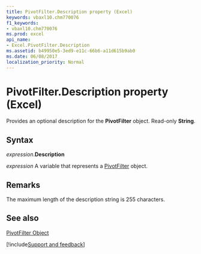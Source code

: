 ```yaml
---
title: PivotFilter.Description property (Excel)
keywords: vbaxl10.chm770076
f1_keywords:
- vbaxl10.chm770076
ms.prod: excel
api_name:
- Excel.PivotFilter.Description
ms.assetid: b49950e5-3ed9-e11c-66b6-a11d615b9ab0
ms.date: 06/08/2017
localization_priority: Normal
---
```



# PivotFilter.Description property (Excel)

Provides an optional description for the  **PivotFilter** object. Read-only **String**.


## Syntax

_expression_.**Description**

_expression_ A variable that represents a [PivotFilter](Excel.PivotFilter.md) object.


## Remarks

The maximum length of the description string is 255 characters.


## See also


[PivotFilter Object](Excel.PivotFilter.md)

[!include[Support and feedback](~/includes/feedback-boilerplate.md)]